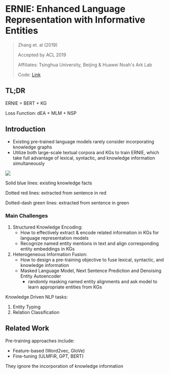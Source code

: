 # ERNIE: Enhanced Language Representation with Informative Entities

> Zhang et. al (2019)
>
> Accepted by ACL 2019
>
> Affiliates: Tsinghua University, Beijing & Huawei Noah's Ark Lab
>
> Code: [Link](https://github.com/thunlp/ERNIE)



## TL;DR

ERNIE = BERT + KG

Loss Function: dEA + MLM + NSP



## Introduction

- Existing pre-trained language models rarely consider incorporating knowledge graphs
- Utilize both large-scale textual corpora and KGs to train ERNIE, which take full advantage of lexical, syntactic, and knowledge information simultaneously

![](https://i.imgur.com/9Rt7cO6.png)

Solid blue lines: existing knowledge facts

Dotted red lines: extracted from sentence in red

Dotted-dash green lines: extracted from sentence in green



### Main Challenges

1. Structured Knowledge Encoding: 
   - How to effectively extract & encode related information in KGs for language representation models
   - Recognize named entity mentions in text and align corresponding entity embeddings in KGs
2. Heterogeneous Information Fusion: 
   - How to design a pre-training objective to fuse lexical, syntactic, and knowledge information
   - Masked Language Model, Next Sentence Prediction and Denoising Entity Autoencoder
     - randomly masking named entity alignments and ask model to learn appropriate entities from KGs



Knowledge Driven NLP tasks:

1. Entity Typing
2. Relation Classification



## Related Work

Pre-training approaches include:

- Feature-based (Word2vec, GloVe)
- Fine-tuning (ULMFiR, GPT, BERT)

They ignore the incorporation of knowledge information